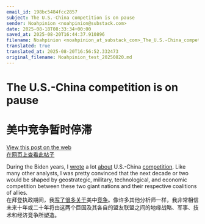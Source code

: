 ```yaml
---
email_id: 198bc5484fcc2857
subject: The U.S.-China competition is on pause
sender: Noahpinion <noahpinion@substack.com>
date: 2025-08-18T08:33:34+00:00
saved_at: 2025-08-20T16:44:37.910896
filename: Noahpinion <noahpinion_at_substack_com>_The_U.S.-China_competition_is_on_pause_20250818_083334.md
translated: true
translated_at: 2025-08-20T16:56:52.332473
original_filename: Noahpinion_test_20250820.md
---
```


# The U.S.-China competition is on pause  
# 美中竞争暂时停滞

[View this post on the web](https://www.noahpinion.blog/p/the-us-china-competition-is-on-pause)  
[在网页上查看此帖子](https://www.noahpinion.blog/p/the-us-china-competition-is-on-pause)

During the Biden years, I [wrote](https://substack.com/redirect/10f68a50-c602-4929-9dd0-f5d712df21e4?j=eyJ1IjoiMjBsbmJwIn0.KztYzEWpJOR2MnnIg5ijVYRyTJF67hinhCJnHuA6bbA) a lot [about](https://substack.com/redirect/e2134b34-3324-405c-9985-82a39e0530d4?j=eyJ1IjoiMjBsbmJwIn0.KztYzEWpJOR2MnnIg5ijVYRyTJF67hinhCJnHuA6bbA) U.S.-China [competition](https://substack.com/redirect/c8db32a6-c1df-4c3f-b2f2-b210e9f37f56?j=eyJ1IjoiMjBsbmJwIn0.KztYzEWpJOR2MnnIg5ijVYRyTJF67hinhCJnHuA6bbA). Like many other analysts, I was pretty convinced that the next decade or two would be shaped by geostrategic, military, technological, and economic competition between these two giant nations and their respective coalitions of allies.  
在拜登执政期间，我[写了很多](https://substack.com/redirect/10f68a50-c602-4929-9dd0-f5d712df21e4?j=eyJ1IjoiMjBsbmJwIn0.KztYzEWpJOR2MnnIg5ijVYRyTJF67hinhCJnHuA6bbA)[关于](https://substack.com/redirect/e2134b34-3324-405c-9985-82a39e0530d4?j=eyJ1IjoiMjBsbmJwIn0.KztYzEWpJOR2MnnIg5ijVYRyTJF67hinhCJnHuA6bbA)美中[竞争](https://substack.com/redirect/c8db32a6-c1df-4c3f-b2f2-b210e9f37f56?j=eyJ1IjoiMjBsbmJwIn0.KztYzEWpJOR2MnnIg5ijVYRyTJF67hinhCJnHuA6bbA)。像许多其他分析师一样，我非常相信未来十年或二十年将由这两个巨国及其各自的盟友联盟之间的地缘战略、军事、技术和经济竞争所塑造。
